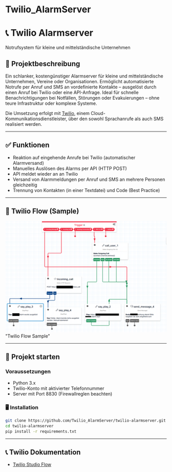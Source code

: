 # Twilio_AlarmServer

# 📞 Twilio Alarmserver 
Notrufsystem für kleine und mittelständische Unternehmen

## 🔔 Projektbeschreibung

Ein schlanker, kostengünstiger Alarmserver für kleine und mittelständische Unternehmen, Vereine oder Organisationen.
Ermöglicht automatisierte Notrufe per Anruf und SMS an vordefinierte Kontakte – ausgelöst durch einen Anruf bei Twilio oder eine API-Anfrage. Ideal für schnelle Benachrichtigungen bei Notfällen, Störungen oder Evakuierungen – ohne teure Infrastruktur oder komplexe Systeme.

Die Umsetzung erfolgt mit [Twilio](https://www.twilio.com/), einem Cloud-Kommunikationsdienstleister, über den sowohl Sprachanrufe als auch SMS realisiert werden.

---

## ✅ Funktionen

- Reaktion auf eingehende Anrufe bei Twilio (automatischer Alarmversand)
- Manuelles Auslösen des Alarms per API (HTTP POST)
- API meldet wieder an an Twilio
- Versand von Alarmmeldungen per Anruf und SMS an mehrere Personen gleichzeitig
- Trennung von Kontakten (in einer Textdatei) und Code (Best Practice)


---

## 📌 Twilio Flow (Sample)

![Logo](Twilio_Flow_Sample.png) "Twilio Flow Sample"



---

## 🚀 Projekt starten

### Voraussetzungen

- Python 3.x
- Twilio-Konto mit aktivierter Telefonnummer
- Server mit Port 8830 (Firewallreglen beachten)

### 🖥️ Installation

```bash
git clone https://github.com/Twilio_AlarmServer/twilio-alarmserver.git
cd twilio-alarmserver
pip install -r requirements.txt
```

---

## 📞 Twilio Dokumentation

- [Twilio Studio Flow](https://www.twilio.com/docs/studio/)
